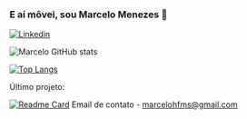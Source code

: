 ### E aí môvei, sou Marcelo Menezes 👋

[![Linkedin](https://img.shields.io/badge/LinkedIn-0077B5?style=for-the-badge&logo=linkedin&logoColor=white)](https://www.linkedin.com/in/marcelohfmenezes/)

![Marcelo GitHub stats](https://github-readme-stats.vercel.app/api?username=marcelomenezes&show_icons=true&theme=dracula)

[![Top Langs](https://github-readme-stats.vercel.app/api/top-langs/?username=AkinoriKoerich)](https://github.com/anuraghazra/github-readme-stats)

Último projeto:

[![Readme Card](https://github-readme-stats.vercel.app/api/pin/?username=marcelomenezes&repo=TikTokEBAC)](https://github.com/anuraghazra/github-readme-stats)
Email de contato - marcelohfms@gmail.com<br/>
<!--
**marcelomenezes/marcelomenezes** is a ✨ _special_ ✨ repository because its `README.md` (this file) appears on your GitHub profile.

Here are some ideas to get you started:

- 🔭 I’m currently working on ...
- 🌱 I’m currently learning ...
- 👯 I’m looking to collaborate on ...
- 🤔 I’m looking for help with ...
- 💬 Ask me about ...
- 📫 How to reach me: ...
- 😄 Pronouns: ...
- ⚡ Fun fact: ...
-->


